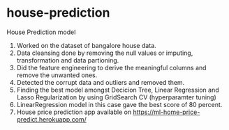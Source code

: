 # house-prediction
House Prediction model
1. Worked on the dataset of bangalore house data.
2. Data cleansing done by removing the null values or imputing, transformation and data partioning.
3. Did the feature engineering to derive the meaningful columns and remove the unwanted ones. 
4. Detected the corrupt data and outliers and removed them.
5. Finding the best model amongst Decicion Tree, Linear Regression and Lasso Regularization by using GridSearch CV (hyperparamter tuning)
6. LinearRegression model in this case gave the best score of 80 percent.
7. House price prediction app available on https://ml-home-price-predict.herokuapp.com/
